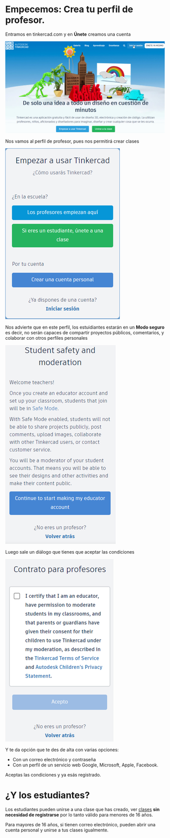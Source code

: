 # Empecemos: Crea tu perfil de profesor.

Entramos en tinkercad.com y en **Únete** creamos una cuenta

![](/assets/perfil1.png)

Nos vamos al perfil de profesor, pues nos permitirá crear clases

![](/assets/perfil2.png)

Nos advierte que en este perfil, los estuidiantes estarán en un **Modo seguro** es decir, no serán capaces de compartir proyectos públicos, comentarios, y colaborar con otros perfiles personales

![](/assets/perfil3.png)

Luego sale un diálogo que tienes que aceptar las condiciones

![](/assets/perfil4.png)

Y te da opción que te des de alta con varias opciones:

* Con un correo electrónico y contraseña
* Con un perfil de un servicio web Google, Microsoft, Apple, Facebook.

Aceptas las condiciones y ya esás registrado.

# ¿Y los estudiantes?

Los estudiantes pueden unirse a una clase que has creado, ver [clases](https://catedu.github.io/basico-impresion3D/1tinkercad/clases.html) **sin necesidad de registrarse** por lo tanto válido para menores de 16 años.

Para mayores de 16 años, si tienen correo electrónico, pueden abrir una cuenta personal y unirse a tus clases igualmente.
